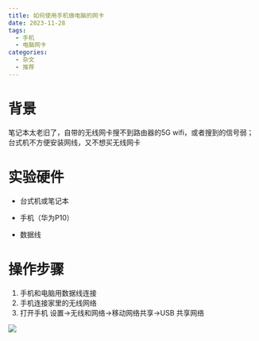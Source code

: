 ```yaml
---
title: 如何使用手机做电脑的网卡
date: 2023-11-28
tags:
  - 手机
  - 电脑网卡
categories:
  - 杂文
  - 推荐
---
```


>
>
>

# 背景

笔记本太老旧了，自带的无线网卡搜不到路由器的5G wifi，或者搜到的信号弱；台式机不方便安装网线，又不想买无线网卡

# 实验硬件

- 台式机或笔记本
- 手机（华为P10）

- 数据线

# 操作步骤

1. 手机和电脑用数据线连接
2. 手机连接家里的无线网络
3. 打开手机 设置->无线和网络->移动网络共享->USB 共享网络

![](https://cdn.jsdelivr.net/gh/hfshaobing/picx-images-hosting@master/20231128/%E6%89%8B%E6%9C%BA%E5%85%B1%E4%BA%AB%E7%BD%91%E7%BB%9C.6gtgwr1u8zg0.gif)